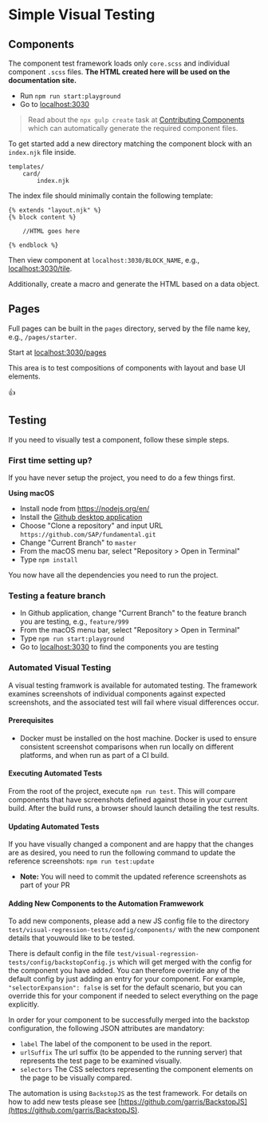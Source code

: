 # Simple Visual Testing

## Components
The component test framework loads only `core.scss` and individual component `.scss` files. **The HTML created here will be used on the documentation site.**

- Run `npm run start:playground`
- Go to [localhost:3030](http://localhost:3030)

> Read about the `npx gulp create` task at [Contributing Components](https://github.com/SAP/fundamental/tree/master/ops#contributing-components) which can automatically generate the required component files.

To get started add a new directory matching the component block with an `index.njk` file inside.

```
templates/
    card/
        index.njk
```

The index file should minimally contain the following template:

```
{% extends "layout.njk" %}
{% block content %}

    //HTML goes here

{% endblock %}
```

Then view component at `localhost:3030/BLOCK_NAME`, e.g., [localhost:3030/tile](http://localhost:3030/tile).

Additionally, create a macro and generate the HTML based on a data object.

## Pages

Full pages can be built in the `pages` directory, served by the file name key, e.g., `/pages/starter`.

Start at [localhost:3030/pages](http://localhost:3030/pages)

This area is to test compositions of components with layout and base UI elements.

👍

## Testing
If you need to visually test a component, follow these simple steps.

### First time setting up?
If you have never setup the project, you need to do a few things first.

**Using macOS**
- Install node from https://nodejs.org/en/
- Install the [Github desktop application](https://desktop.github.com)
- Choose "Clone a repository" and input URL `https://github.com/SAP/fundamental.git`
- Change "Current Branch" to `master`
- From the macOS menu bar, select "Repository > Open in Terminal"
- Type `npm install`

You now have all the dependencies you need to run the project.

### Testing a feature branch
- In Github application, change "Current Branch" to the feature branch you are testing, e.g., `feature/999`
- From the macOS menu bar, select "Repository > Open in Terminal"
- Type `npm run start:playground`
- Go to [localhost:3030](http://localhost:3030) to find the components you are testing


### Automated Visual Testing

A visual testing framwork is available for automated testing.  The framework examines screenshots of individual components against expected screenshots, and the associated test will fail where visual differences occur.

#### Prerequisites

- Docker must be installed on the host machine.  Docker is used to ensure consistent screenshot comparisons when run locally on different platforms, and when run as part of a CI build.

#### Executing Automated Tests

From the root of the project, execute `npm run test`.  This will compare components that have screenshots defined against those in your current build.  After the build runs, a browser should launch detailing the test results.

#### Updating Automated Tests

If you have visually changed a component and are happy that the changes are as desired, you need to run the following command to update the reference screenshots: `npm run test:update`
- **Note:** You will need to commit the updated reference screenshots as part of your PR

#### Adding New Components to the Automation Framwework

To add new components, please add a new JS config file to the directory `test/visual-regression-tests/config/components/` with the new component details that youwould like to be tested.  

There is default config in the file `test/visual-regression-tests/config/backstopConfig.js` which will get merged with the config for the component you have added.  You can therefore override any of the default config by just adding an entry for your component.  For example, `"selectorExpansion": false` is set for the default scenario, but you can override this for your component if needed to select everything on the page explicitly.

In order for your component to be successfully merged into the backstop configuration, the following JSON attributes are mandatory:

 * `label` The label of the component to be used in the report.
 * `urlSuffix` The url suffix (to be appended to the running server) that represents the test page to be examined visually.
 * `selectors` The CSS selectors representing the component elements on the page to be visually compared.

The automation is using `BackstopJS` as the test framework.  For details on how to add new tests please see [https://github.com/garris/BackstopJS](https://github.com/garris/BackstopJS).
